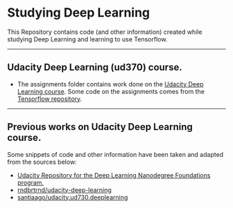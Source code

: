 # Studying Deep Learning

This Repository contains code (and other information) created while studying Deep Learning and learning to use Tensorflow.

___

## Udacity Deep Learning (ud370) course.

- The assignments folder contains work done on the [Udacity Deep Learning course](https://classroom.udacity.com/courses/ud730). Some code on the assignments comes from the [Tensorflow repository](https://github.com/tensorflow/tensorflow/tree/master/tensorflow/examples/udacity).


___

## Previous works on Udacity Deep Learning course.

Some snippets of code and other information have been taken and adapted from the sources below:

 - [Udacity Repository for the Deep Learning Nanodegree Foundations program.](https://github.com/udacity/deep-learning)
 - [rndbrtrnd/udacity-deep-learning](https://github.com/rndbrtrnd/udacity-deep-learning)
 - [santiaago/udacity.ud730.deeplearning](https://github.com/santiaago/udacity.ud730.deeplearning)

